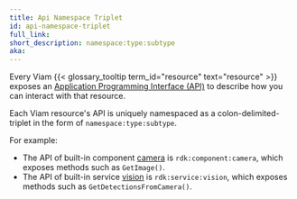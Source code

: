 ```yaml
---
title: Api Namespace Triplet
id: api-namespace-triplet
full_link:
short_description: namespace:type:subtype
aka:
---
```


Every Viam {{< glossary_tooltip term_id="resource" text="resource" >}} exposes an [Application Programming Interface (API)](https://en.wikipedia.org/wiki/API) to describe how you can interact with that resource.

Each Viam resource's API is uniquely namespaced as a colon-delimited-triplet in the form of `namespace:type:subtype`.

For example:

- The API of built-in component [camera](/components/camera/) is `rdk:component:camera`, which exposes methods such as `GetImage()`.
- The API of built-in service [vision](/services/vision/) is `rdk:service:vision`, which exposes methods such as `GetDetectionsFromCamera()`.
